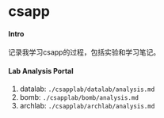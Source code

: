 # csapp

#### Intro
记录我学习csapp的过程，包括实验和学习笔记。

#### Lab Analysis Portal
1. datalab:     `./csapplab/datalab/analysis.md`
2. bomb:        `./csapplab/bomb/analysis.md`	
3. archlab:     `./csapplab/archlab/analysis.md`